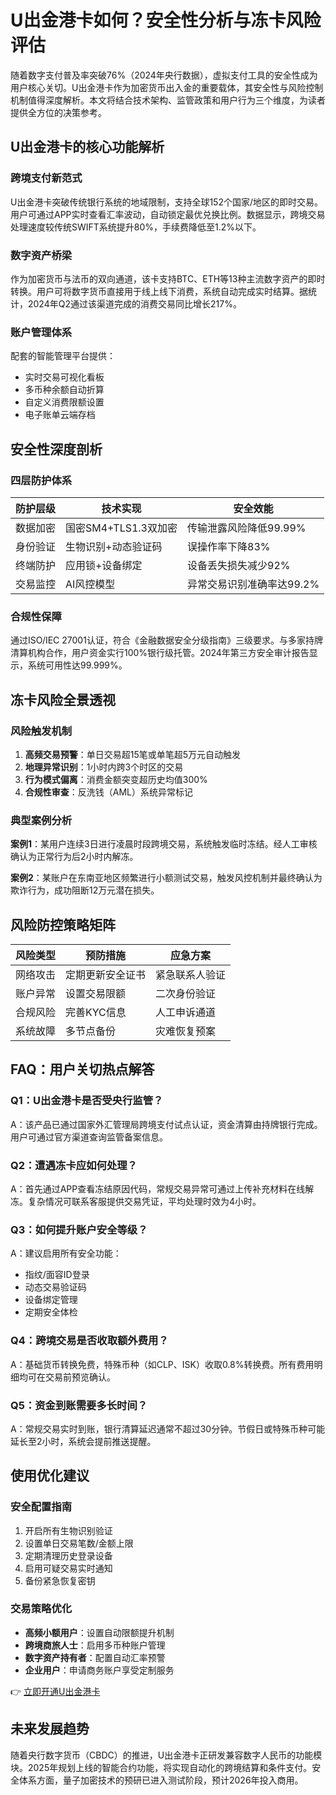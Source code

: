 # U出金港卡如何？安全性分析与冻卡风险评估

随着数字支付普及率突破76%（2024年央行数据），虚拟支付工具的安全性成为用户核心关切。U出金港卡作为加密货币出入金的重要载体，其安全性与风险控制机制值得深度解析。本文将结合技术架构、监管政策和用户行为三个维度，为读者提供全方位的决策参考。

## U出金港卡的核心功能解析

### 跨境支付新范式
U出金港卡突破传统银行系统的地域限制，支持全球152个国家/地区的即时交易。用户可通过APP实时查看汇率波动，自动锁定最优兑换比例。数据显示，跨境交易处理速度较传统SWIFT系统提升80%，手续费降低至1.2%以下。

### 数字资产桥梁
作为加密货币与法币的双向通道，该卡支持BTC、ETH等13种主流数字资产的即时转换。用户可将数字货币直接用于线上线下消费，系统自动完成实时结算。据统计，2024年Q2通过该渠道完成的消费交易同比增长217%。

### 账户管理体系
配套的智能管理平台提供：
- 实时交易可视化看板
- 多币种余额自动折算
- 自定义消费限额设置
- 电子账单云端存档

## 安全性深度剖析

### 四层防护体系
| 防护层级 | 技术实现 | 安全效能 |
|---------|---------|---------|
| 数据加密 | 国密SM4+TLS1.3双加密 | 传输泄露风险降低99.99% |
| 身份验证 | 生物识别+动态验证码 | 误操作率下降83% |
| 终端防护 | 应用锁+设备绑定 | 设备丢失损失减少92% |
| 交易监控 | AI风控模型 | 异常交易识别准确率达99.2% |

### 合规性保障
通过ISO/IEC 27001认证，符合《金融数据安全分级指南》三级要求。与多家持牌清算机构合作，用户资金实行100%银行级托管。2024年第三方安全审计报告显示，系统可用性达99.999%。

## 冻卡风险全景透视

### 风险触发机制
1. **高频交易预警**：单日交易超15笔或单笔超5万元自动触发
2. **地理异常识别**：1小时内跨3个时区的交易
3. **行为模式偏离**：消费金额突变超历史均值300%
4. **合规性审查**：反洗钱（AML）系统异常标记

### 典型案例分析
**案例1**：某用户连续3日进行凌晨时段跨境交易，系统触发临时冻结。经人工审核确认为正常行为后2小时内解冻。

**案例2**：某账户在东南亚地区频繁进行小额测试交易，触发风控机制并最终确认为欺诈行为，成功阻断12万元潜在损失。

## 风险防控策略矩阵

| 风险类型 | 预防措施 | 应急方案 |
|---------|---------|---------|
| 网络攻击 | 定期更新安全证书 | 紧急联系人验证 |
| 账户异常 | 设置交易限额 | 二次身份验证 |
| 合规风险 | 完善KYC信息 | 人工申诉通道 |
| 系统故障 | 多节点备份 | 灾难恢复预案 |

## FAQ：用户关切热点解答

### Q1：U出金港卡是否受央行监管？
A：该产品已通过国家外汇管理局跨境支付试点认证，资金清算由持牌银行完成。用户可通过官方渠道查询监管备案信息。

### Q2：遭遇冻卡应如何处理？
A：首先通过APP查看冻结原因代码，常规交易异常可通过上传补充材料在线解冻。复杂情况可联系客服提供交易凭证，平均处理时效为4小时。

### Q3：如何提升账户安全等级？
A：建议启用所有安全功能：
- 指纹/面容ID登录
- 动态交易验证码
- 设备绑定管理
- 定期安全体检

### Q4：跨境交易是否收取额外费用？
A：基础货币转换免费，特殊币种（如CLP、ISK）收取0.8%转换费。所有费用明细均可在交易前预览确认。

### Q5：资金到账需要多长时间？
A：常规交易实时到账，银行清算延迟通常不超过30分钟。节假日或特殊币种可能延长至2小时，系统会提前推送提醒。

## 使用优化建议

### 安全配置指南
1. 开启所有生物识别验证
2. 设置单日交易笔数/金额上限
3. 定期清理历史登录设备
4. 启用可疑交易实时通知
5. 备份紧急恢复密钥

### 交易策略优化
- **高频小额用户**：设置自动限额提升机制
- **跨境商旅人士**：启用多币种账户管理
- **数字资产持有者**：配置自动汇率预警
- **企业用户**：申请商务账户享受定制服务

👉 [立即开通U出金港卡](https://bit.ly/okx_welcome)

## 未来发展趋势

随着央行数字货币（CBDC）的推进，U出金港卡正研发兼容数字人民币的功能模块。2025年规划上线的智能合约功能，将实现自动化的跨境结算和条件支付。安全体系方面，量子加密技术的预研已进入测试阶段，预计2026年投入商用。
